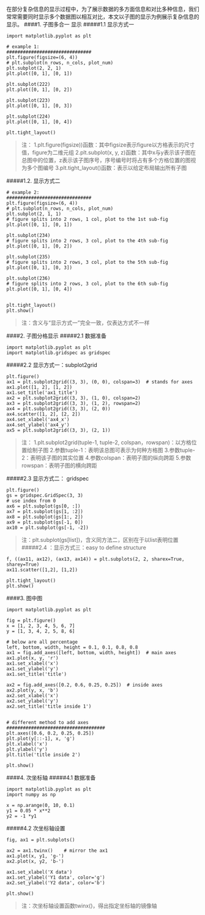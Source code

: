 在部分复杂信息的显示过程中，为了展示数据的多方面信息和对比多种信息，我们常常需要同时显示多个数据图以相互对比，本文以子图的显示为例展示复杂信息的显示。
####1. 子图多合一 显示
#####1.1 显示方式一
~~~
import matplotlib.pyplot as plt

# example 1:
###############################
plt.figure(figsize=(6, 4))
# plt.subplot(n_rows, n_cols, plot_num)
plt.subplot(2, 2, 1)
plt.plot([0, 1], [0, 1])

plt.subplot(222)
plt.plot([0, 1], [0, 2])

plt.subplot(223)
plt.plot([0, 1], [0, 3])

plt.subplot(224)
plt.plot([0, 1], [0, 4])

plt.tight_layout()
~~~
>注：
>1.plt.figure(figsize))函数：其中figsize表示figure以方格表示的尺寸值，figure为二维元组
>2.plt.subplot(x, y, z)函数：其中x与y表示该子图在总图中的位置，z表示该子图序号，序号编号时将占有多个方格位置的图视为多个图编号
>3.plt.tight_layout()函数：表示以给定布局输出所有子图

#####1.2. 显示方式二
~~~
# example 2:
###############################
plt.figure(figsize=(6, 4))
# plt.subplot(n_rows, n_cols, plot_num)
plt.subplot(2, 1, 1)
# figure splits into 2 rows, 1 col, plot to the 1st sub-fig
plt.plot([0, 1], [0, 1])

plt.subplot(234)
# figure splits into 2 rows, 3 col, plot to the 4th sub-fig
plt.plot([0, 1], [0, 2])

plt.subplot(235)
# figure splits into 2 rows, 3 col, plot to the 5th sub-fig
plt.plot([0, 1], [0, 3])

plt.subplot(236)
# figure splits into 2 rows, 3 col, plot to the 6th sub-fig
plt.plot([0, 1], [0, 4])


plt.tight_layout()
plt.show()
~~~
>注：含义与“显示方式一”完全一致，仅表达方式不一样

####2. 子图分格显示
#####2.1 数据准备
~~~
import matplotlib.pyplot as plt
import matplotlib.gridspec as gridspec
~~~
#####2.2 显示方式一：subplot2grid
~~~
plt.figure()
ax1 = plt.subplot2grid((3, 3), (0, 0), colspan=3)  # stands for axes
ax1.plot([1, 2], [1, 2])
ax1.set_title('ax1_title')
ax2 = plt.subplot2grid((3, 3), (1, 0), colspan=2)
ax3 = plt.subplot2grid((3, 3), (1, 2), rowspan=2)
ax4 = plt.subplot2grid((3, 3), (2, 0))
ax4.scatter([1, 2], [2, 2])
ax4.set_xlabel('ax4_x')
ax4.set_ylabel('ax4_y')
ax5 = plt.subplot2grid((3, 3), (2, 1))
~~~
>注：
>1.plt.subplot2grid(tuple-1, tuple-2, colspan，rowspan)：以方格位置绘制子图
>2.参数tuple-1：表明该总图可表示为何种方格图
>3.参数tuple-2：表明该子图的其实位置
>4.参数colspan：表明子图的纵向跨距
>5.参数rowspan：表明子图的横向跨距


#####2.3 显示方式二： gridspec
~~~
plt.figure()
gs = gridspec.GridSpec(3, 3)
# use index from 0
ax6 = plt.subplot(gs[0, :])
ax7 = plt.subplot(gs[1, :2])
ax8 = plt.subplot(gs[1:, 2])
ax9 = plt.subplot(gs[-1, 0])
ax10 = plt.subplot(gs[-1, -2])
~~~
>注：plt.subplot(gs[list])，含义同方法二，区别在于以list表明位置
#####2.4 ：显示方式三：easy to define structure
~~~
f, ((ax11, ax12), (ax13, ax14)) = plt.subplots(2, 2, sharex=True, sharey=True)
ax11.scatter([1,2], [1,2])

plt.tight_layout()
plt.show()
~~~


####3. 图中图
~~~
import matplotlib.pyplot as plt

fig = plt.figure()
x = [1, 2, 3, 4, 5, 6, 7]
y = [1, 3, 4, 2, 5, 8, 6]

# below are all percentage
left, bottom, width, height = 0.1, 0.1, 0.8, 0.8
ax1 = fig.add_axes([left, bottom, width, height])  # main axes
ax1.plot(x, y, 'r')
ax1.set_xlabel('x')
ax1.set_ylabel('y')
ax1.set_title('title')

ax2 = fig.add_axes([0.2, 0.6, 0.25, 0.25])  # inside axes
ax2.plot(y, x, 'b')
ax2.set_xlabel('x')
ax2.set_ylabel('y')
ax2.set_title('title inside 1')


# different method to add axes
####################################
plt.axes([0.6, 0.2, 0.25, 0.25])
plt.plot(y[::-1], x, 'g')
plt.xlabel('x')
plt.ylabel('y')
plt.title('title inside 2')

plt.show()
~~~



####4. 次坐标轴
#####4.1 数据准备
~~~
import matplotlib.pyplot as plt
import numpy as np

x = np.arange(0, 10, 0.1)
y1 = 0.05 * x**2
y2 = -1 *y1
~~~
#####4.2 次坐标轴设置
~~~
fig, ax1 = plt.subplots()

ax2 = ax1.twinx()    # mirror the ax1
ax1.plot(x, y1, 'g-')
ax2.plot(x, y2, 'b-')

ax1.set_xlabel('X data')
ax1.set_ylabel('Y1 data', color='g')
ax2.set_ylabel('Y2 data', color='b')

plt.show()
~~~
>注：次坐标轴设置函数twinx()，得出指定坐标轴的镜像轴
